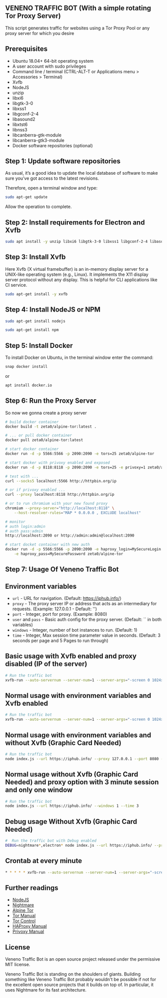 ## VENENO TRAFFIC BOT (With a simple rotating Tor Proxy Server)
This script generates traffic for websites using a Tor Proxy Pool or any proxy server for which you desire

## Prerequisites

* Ubuntu 18.04+ 64-bit operating system
* A user account with sudo privileges
* Command line / terminal (CTRL-ALT-T or Applications menu > Accessories > Terminal)
* Xvfb
* NodeJS
* unzip
* libxi6
* libgtk-3-0
* libxss1
* libgconf-2-4
* libasound2
* libxtst6
* libnss3
* libcanberra-gtk-module
* libcanberra-gtk3-module
* Docker software repositories (optional)

## Step 1: Update software repositories

As usual, it’s a good idea to update the local database of software to make sure you’ve got access to the latest revisions.

Therefore, open a terminal window and type:

```bash
sudo apt-get update
```

Allow the operation to complete.


## Step 2: Install requirements for Electron and Xvfb
```bash
sudo apt install -y unzip libxi6 libgtk-3-0 libxss1 libgconf-2-4 libasound2 libxtst6 libnss3 libcanberra-gtk-module libcanberra-gtk3-module
```

## Step 3: Install Xvfb

Here Xvfb (X virtual framebuffer) is an in-memory display server for a UNIX-like operating system (e.g., Linux). It implements the X11 display server protocol without any display. This is helpful for CLI applications like CI service.

```bash
sudo apt-get install -y xvfb
```

## Step 4: Install NodeJS or NPM
```bash
sudo apt-get install nodejs
```
```bash
sudo apt-get install npm
```
## Step 5: Install Docker

To install Docker on Ubuntu, in the terminal window enter the command:

```bash
snap docker install
```
or

```bash
apt install docker.io
```

## Step 6: Run the Proxy Server

So now we gonna create a proxy server

```bash
# build docker container
docker build -t zeta0/alpine-tor:latest .

# ... or pull docker container
docker pull zeta0/alpine-tor:latest

# start docker container
docker run -d -p 5566:5566 -p 2090:2090 -e tors=25 zeta0/alpine-tor

# start docker with privoxy enabled and exposed
docker run -d -p 8118:8118 -p 2090:2090 -e tors=25 -e privoxy=1 zeta0/alpine-tor

# test with ...
curl --socks5 localhost:5566 http://httpbin.org/ip

# or if privoxy enabled ...
curl --proxy localhost:8118 http://httpbin.org/ip

# or to run chromium with your new found proxy
chromium --proxy-server="http://localhost:8118" \
    --host-resolver-rules="MAP * 0.0.0.0 , EXCLUDE localhost"

# monitor
# auth login:admin
# auth pass:admin
http://localhost:2090 or http://admin:admin@localhost:2090

# start docket container with new auth
docker run -d -p 5566:5566 -p 2090:2090 -e haproxy_login=MySecureLogin \
    -e haproxy_pass=MySecurePassword zeta0/alpine-tor
```

## Step 7: Usage Of Veneno Traffic Bot

Environment variables
-----
 * `url` - URL for navigation. (Default: https://iphub.info/)
 * `proxy` - The proxy server IP or address that acts as an intermediary for requests. (Example: 127.0.0.1 - Default: '')
 * `port` - Integer, port for proxy. (Example: 8080)
 * `user` and `pass` - Basic auth config for the proxy server. (Default: \`\` in both variables)
 * `windows` - Integer, number of bot instances to run. (Default: 1)
 * `time` - Integer, Max session time parameter value in seconds. (Default: 3 seconds per page and 5 Pages to run through)

Basic usage with Xvfb enabled and proxy disabled (IP of the server)
-----

```bash
# Run the traffic bot
xvfb-run --auto-servernum --server-num=1 --server-args="-screen 0 1024x768x24" node --harmony index.js --url https://iphub.info/ --windows 1 --time 2
```

Normal usage with environment variables and Xvfb enabled
-----

```bash
# Run the traffic bot
xvfb-run --auto-servernum --server-num=1 --server-args="-screen 0 1024x768x24" node --harmony index.js --url https://iphub.info/ --proxy 127.0.0.1 --port 8080 --user lucas --pass veneno --windows 1 --time 2
```

Normal usage with environment variables and without Xvfb (Graphic Card Needed)
-----

```bash
# Run the traffic bot
node index.js --url https://iphub.info/ --proxy 127.0.0.1 --port 8080 --user lucas --pass veneno --windows 1 --time 2
```

Normal usage without Xvfb (Graphic Card Needed) and proxy option with 3 minute session and only one window
-----

```bash
# Run the traffic bot
node index.js --url https://iphub.info/ --windows 1 --time 3 
```

Debug usage Without Xvfb (Graphic Card Needed)
-----

```bash
#  Run the traffic bot with Debug enabled
DEBUG=nightmare*,electron* node index.js --url https://iphub.info/ --proxy 127.0.0.1 --port 19011 --user lucas --pass veneno --windows 1 --time 4 3>log.txt
```

Crontab at every minute
-----

```bash
* * * * * xvfb-run --auto-servernum --server-num=1 --server-args="-screen 0 1024x768x24" node --harmony /var/www/trafficbot/index.js --url https://iphub.info/ --windows 1 --time 3 
```

Further readings
----------------
 * [NodeJS](https://nodejs.org/en/)
 * [Nightmare](https://github.com/segmentio/nightmare)
 * [Alpine Tor](https://github.com/zet4/alpine-tor)
 * [Tor Manual](https://www.torproject.org/docs/tor-manual.html.en)
 * [Tor Control](https://www.thesprawl.org/research/tor-control-protocol/)
 * [HAProxy Manual](http://cbonte.github.io/haproxy-dconv/index.html)
 * [Privoxy Manual](https://www.privoxy.org/user-manual/)

License
-----

Veneno Traffic Bot is an open source project released under the permissive MIT license.

Veneno Traffic Bot is standing on the shoulders of giants. Building something like Veneno Traffic Bot probably wouldn't be possible if not for the excellent open source projects that it builds on top of. In particular, it uses Nightmare for its fast architecture.

